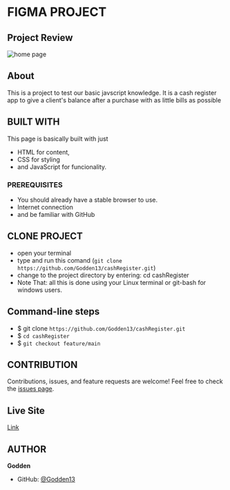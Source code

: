 # FIGMA PROJECT

## Project Review

![home page](assets/images/overview.png)

## About

This is a project to test our basic javscript knowledge. It is a cash register app to give a client's balance after a purchase with as little bills as possible

## BUILT WITH

This page is basically built with just

- HTML for content,
- CSS for styling
- and JavaScript for funcionality.

### PREREQUISITES

- You should already have a stable browser to use.
- Internet connection
- and be familiar with GitHub

## CLONE PROJECT

- open your terminal
- type and run this comand (`git clone https://github.com/Godden13/cashRegister.git`)
- change to the project directory by entering: cd cashRegister
- Note That: all this is done using your Linux terminal or git-bash for windows users.

## Command-line steps

- $ git clone `https://github.com/Godden13/cashRegister.git`
- $ `cd cashRegister`
- $ `git checkout feature/main`

## CONTRIBUTION

Contributions, issues, and feature requests are welcome!
Feel free to check the [issues page](https://github.com/Godden13/cashRegister.git).

## Live Site

[Link](https://godden13.github.io/cashRegister/)

## AUTHOR

**Godden**

- GitHub: [@Godden13](https://github.com/Godden13/cashRegister.git)
